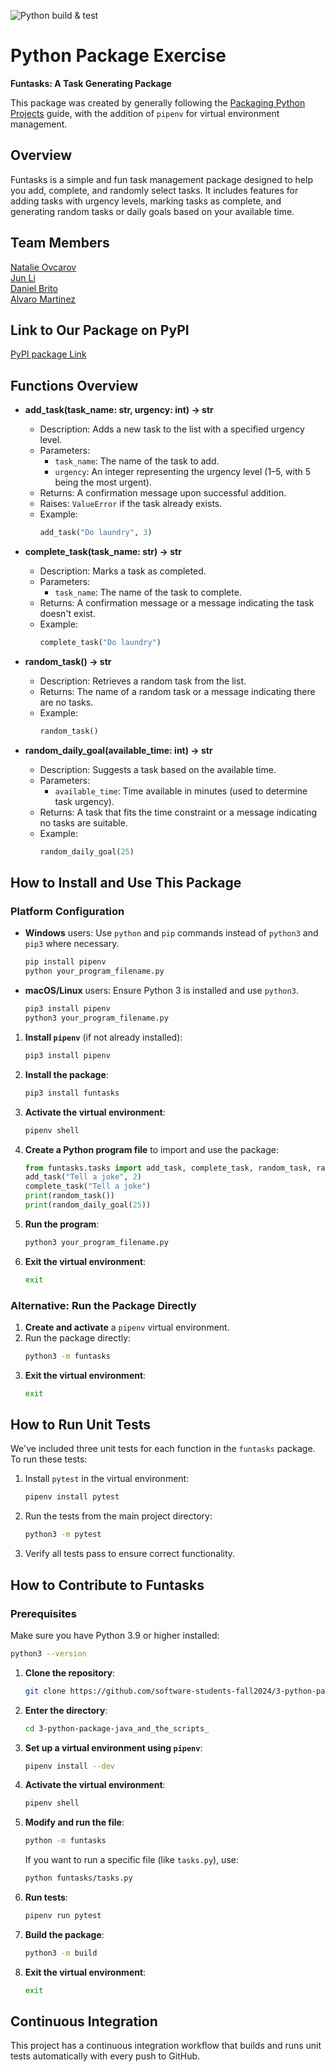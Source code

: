 ![Python build & test](https://github.com/software-students-fall2024/3-python-package-java_and_the_scripts_/actions/workflows/build.yaml/badge.svg)

# Python Package Exercise
**Funtasks: A Task Generating Package** 

This package was created by generally following the [Packaging Python Projects](https://packaging.python.org/tutorials/packaging-projects/) guide, with the addition of `pipenv` for virtual environment management. 

## Overview
Funtasks is a simple and fun task management package designed to help you add, complete, and randomly select tasks. It includes features for adding tasks with urgency levels, marking tasks as complete, and generating random tasks or daily goals based on your available time. 

## Team Members

[Natalie Ovcarov](https://github.com/nataliovcharov)  
[Jun Li](https://github.com/jljune9li)  
[Daniel Brito](https://github.com/danny031103)  
[Alvaro Martinez](https://github.com/AlvaroMartinezM)

## Link to Our Package on PyPI
[PyPI package Link](https://pypi.org/project/funtasks/)

## Functions Overview

- **add_task(task_name: str, urgency: int) -> str**  
    - Description: Adds a new task to the list with a specified urgency level.  
    - Parameters:
      - `task_name`: The name of the task to add.
      - `urgency`: An integer representing the urgency level (1–5, with 5 being the most urgent).
    - Returns: A confirmation message upon successful addition.
    - Raises: `ValueError` if the task already exists.
    - Example: 
      ```python
      add_task("Do laundry", 3)
      ```

- **complete_task(task_name: str) -> str**  
    - Description: Marks a task as completed.
    - Parameters:
      - `task_name`: The name of the task to complete.
    - Returns: A confirmation message or a message indicating the task doesn't exist.
    - Example: 
      ```python
      complete_task("Do laundry")
      ```

- **random_task() -> str**  
    - Description: Retrieves a random task from the list.
    - Returns: The name of a random task or a message indicating there are no tasks.
    - Example: 
      ```python
      random_task()
      ```

- **random_daily_goal(available_time: int) -> str**  
    - Description: Suggests a task based on the available time.
    - Parameters:
      - `available_time`: Time available in minutes (used to determine task urgency).
    - Returns: A task that fits the time constraint or a message indicating no tasks are suitable.
    - Example: 
      ```python
      random_daily_goal(25)
      ```

## How to Install and Use This Package

### Platform Configuration
- **Windows** users: Use `python` and `pip` commands instead of `python3` and `pip3` where necessary.
  ```bash
  pip install pipenv
  python your_program_filename.py
  ```

- **macOS/Linux** users: Ensure Python 3 is installed and use `python3`.
  ```bash
  pip3 install pipenv
  python3 your_program_filename.py
  ```

1. **Install `pipenv`** (if not already installed):
    ```bash
    pip3 install pipenv
    ```

2. **Install the package**:
    ```bash
    pip3 install funtasks
    ```

3. **Activate the virtual environment**:
    ```bash
    pipenv shell
    ```

4. **Create a Python program file** to import and use the package:
    ```python
    from funtasks.tasks import add_task, complete_task, random_task, random_daily_goal
    add_task("Tell a joke", 2)
    complete_task("Tell a joke")
    print(random_task())
    print(random_daily_goal(25))
    ```

5. **Run the program**:
    ```bash
    python3 your_program_filename.py
    ```

6. **Exit the virtual environment**:
    ```bash
    exit
    ```

### Alternative: Run the Package Directly

1. **Create and activate** a `pipenv` virtual environment.
2. Run the package directly:
    ```bash
    python3 -m funtasks
    ```
3. **Exit the virtual environment**:
    ```bash
    exit
    ```

## How to Run Unit Tests
We've included three unit tests for each function in the `funtasks` package. To run these tests:

1. Install `pytest` in the virtual environment:
    ```bash
    pipenv install pytest
    ```
2. Run the tests from the main project directory:
    ```bash
    python3 -m pytest
    ```
3. Verify all tests pass to ensure correct functionality.

## How to Contribute to Funtasks

### Prerequisites
Make sure you have Python 3.9 or higher installed:
```bash
python3 --version
```

1. **Clone the repository**:
    ```bash
    git clone https://github.com/software-students-fall2024/3-python-package-java_and_the_scripts_.git
    ```

2. **Enter the directory**:
    ```bash
    cd 3-python-package-java_and_the_scripts_
    ```

3. **Set up a virtual environment using `pipenv`**:
    ```bash
    pipenv install --dev
    ```

4. **Activate the virtual environment**:
    ```bash
    pipenv shell
    ```

5. **Modify and run the file**:
    ```bash
    python -m funtasks
    ```

   If you want to run a specific file (like `tasks.py`), use:
    ```bash
    python funtasks/tasks.py
    ```

6. **Run tests**:
    ```bash
    pipenv run pytest
    ```

7. **Build the package**:
    ```bash
    python3 -m build
    ```

8. **Exit the virtual environment**:
    ```bash
    exit
    ```


## Continuous Integration

This project has a continuous integration workflow that builds and runs unit tests automatically with every push to GitHub.